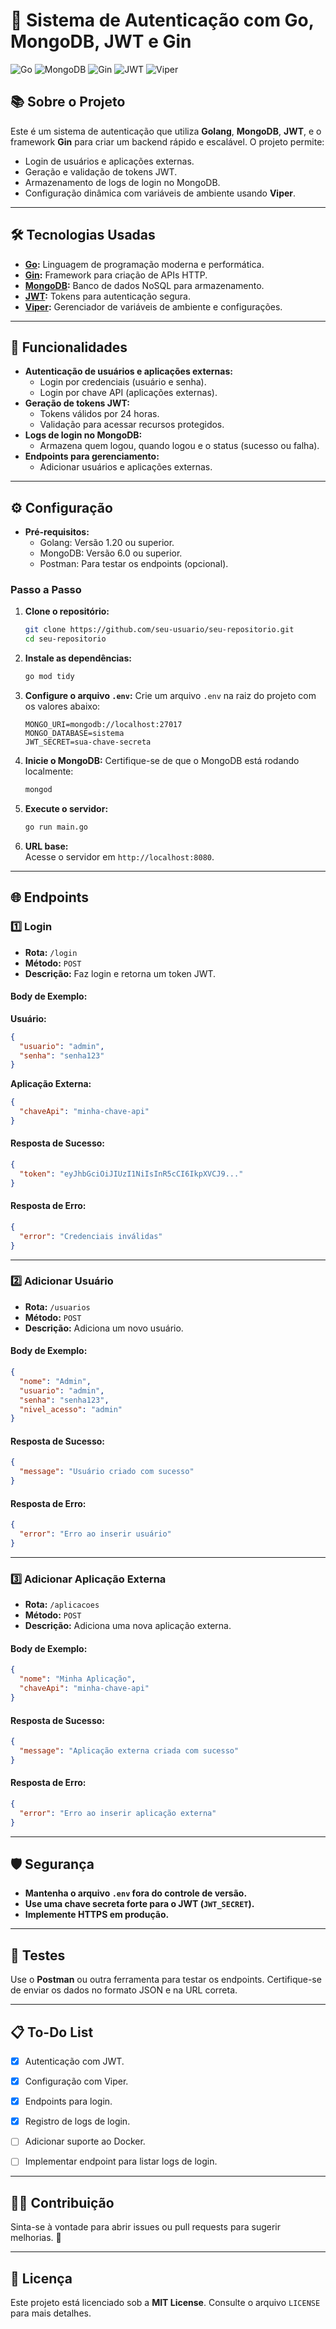 
# 🚀 Sistema de Autenticação com Go, MongoDB, JWT e Gin

![Go](https://img.shields.io/badge/Go-1.20-blue?logo=go)
![MongoDB](https://img.shields.io/badge/MongoDB-v6.0-green?logo=mongodb)
![Gin](https://img.shields.io/badge/Gin-1.9.0-lightgrey?logo=go)
![JWT](https://img.shields.io/badge/JWT-HS256-orange?logo=jsonwebtokens)
![Viper](https://img.shields.io/badge/Viper-1.12-blueviolet)

## 📚 Sobre o Projeto

Este é um sistema de autenticação que utiliza **Golang**, **MongoDB**, **JWT**, e o framework **Gin** para criar um backend rápido e escalável. O projeto permite:

- Login de usuários e aplicações externas.
- Geração e validação de tokens JWT.
- Armazenamento de logs de login no MongoDB.
- Configuração dinâmica com variáveis de ambiente usando **Viper**.

---

## 🛠️ Tecnologias Usadas

- **[Go](https://go.dev/):** Linguagem de programação moderna e performática.
- **[Gin](https://gin-gonic.com/):** Framework para criação de APIs HTTP.
- **[MongoDB](https://www.mongodb.com/):** Banco de dados NoSQL para armazenamento.
- **[JWT](https://jwt.io/):** Tokens para autenticação segura.
- **[Viper](https://github.com/spf13/viper):** Gerenciador de variáveis de ambiente e configurações.

---

## 🌟 Funcionalidades

- **Autenticação de usuários e aplicações externas:**
  - Login por credenciais (usuário e senha).
  - Login por chave API (aplicações externas).
- **Geração de tokens JWT:**
  - Tokens válidos por 24 horas.
  - Validação para acessar recursos protegidos.
- **Logs de login no MongoDB:**
  - Armazena quem logou, quando logou e o status (sucesso ou falha).
- **Endpoints para gerenciamento:**
  - Adicionar usuários e aplicações externas.

---

## ⚙️ Configuração

- **Pré-requisitos:**
  - Golang: Versão 1.20 ou superior.
  - MongoDB: Versão 6.0 ou superior.
  - Postman: Para testar os endpoints (opcional).

### Passo a Passo

1. **Clone o repositório:**
   ```bash
   git clone https://github.com/seu-usuario/seu-repositorio.git
   cd seu-repositorio
   ```

2. **Instale as dependências:**
   ```bash
   go mod tidy
   ```

3. **Configure o arquivo `.env`:**
   Crie um arquivo `.env` na raiz do projeto com os valores abaixo:
   ```plaintext
   MONGO_URI=mongodb://localhost:27017
   MONGO_DATABASE=sistema
   JWT_SECRET=sua-chave-secreta
   ```

4. **Inicie o MongoDB:**
   Certifique-se de que o MongoDB está rodando localmente:
   ```bash
   mongod
   ```

5. **Execute o servidor:**
   ```bash
   go run main.go
   ```

6. **URL base:**  
   Acesse o servidor em `http://localhost:8080`.

---

## 🌐 Endpoints

### 1️⃣ **Login**

- **Rota:** `/login`
- **Método:** `POST`
- **Descrição:** Faz login e retorna um token JWT.

#### **Body de Exemplo:**

**Usuário:**
```json
{
  "usuario": "admin",
  "senha": "senha123"
}
```

**Aplicação Externa:**
```json
{
  "chaveApi": "minha-chave-api"
}
```

#### **Resposta de Sucesso:**
```json
{
  "token": "eyJhbGciOiJIUzI1NiIsInR5cCI6IkpXVCJ9..."
}
```

#### **Resposta de Erro:**
```json
{
  "error": "Credenciais inválidas"
}
```

---

### 2️⃣ **Adicionar Usuário**

- **Rota:** `/usuarios`
- **Método:** `POST`
- **Descrição:** Adiciona um novo usuário.

#### **Body de Exemplo:**
```json
{
  "nome": "Admin",
  "usuario": "admin",
  "senha": "senha123",
  "nivel_acesso": "admin"
}
```

#### **Resposta de Sucesso:**
```json
{
  "message": "Usuário criado com sucesso"
}
```

#### **Resposta de Erro:**
```json
{
  "error": "Erro ao inserir usuário"
}
```

---

### 3️⃣ **Adicionar Aplicação Externa**

- **Rota:** `/aplicacoes`
- **Método:** `POST`
- **Descrição:** Adiciona uma nova aplicação externa.

#### **Body de Exemplo:**
```json
{
  "nome": "Minha Aplicação",
  "chaveApi": "minha-chave-api"
}
```

#### **Resposta de Sucesso:**
```json
{
  "message": "Aplicação externa criada com sucesso"
}
```

#### **Resposta de Erro:**
```json
{
  "error": "Erro ao inserir aplicação externa"
}
```

---

## 🛡️ Segurança

- **Mantenha o arquivo `.env` fora do controle de versão.**
- **Use uma chave secreta forte para o JWT (`JWT_SECRET`).**
- **Implemente HTTPS em produção.**

---

## 🧪 Testes

Use o **Postman** ou outra ferramenta para testar os endpoints. Certifique-se de enviar os dados no formato JSON e na URL correta.

---

## 📋 To-Do List

- [x] Autenticação com JWT.
- [x] Configuração com Viper.
- [x] Endpoints para login.
- [x] Registro de logs de login.
- [ ] Adicionar suporte ao Docker.
- [ ] Implementar endpoint para listar logs de login.


---

## 👩‍💻 Contribuição

Sinta-se à vontade para abrir issues ou pull requests para sugerir melhorias. 🚀

---

## 📄 Licença

Este projeto está licenciado sob a **MIT License**. Consulte o arquivo `LICENSE` para mais detalhes.
